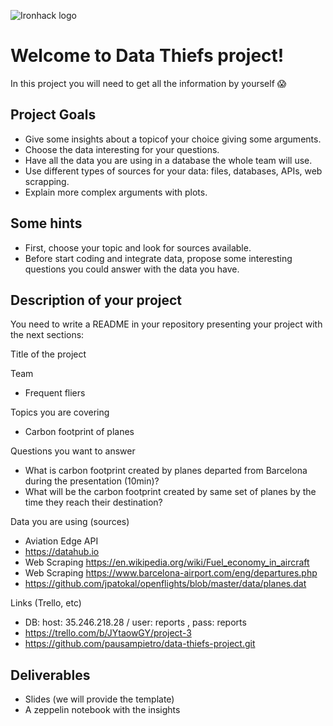 
![Ironhack logo](https://i.imgur.com/1QgrNNw.png)

# Welcome to Data Thiefs project!

In this project you will need to get all the information by yourself :scream: 

## Project Goals

* Give some insights about a topicof your choice giving some arguments.
* Choose the data interesting for your questions. 
* Have all the data you are using in a database the whole team will use.
* Use different types of sources for your data: files, databases, APIs, web scrapping.
* Explain more complex arguments with plots.


## Some hints
* First, choose your topic and look for sources available.
* Before start coding and integrate data, propose some interesting questions you could answer with the data you have.

## Description of your project

You need to write a README in your repository presenting your project with the next sections:

Title of the project

Team
* Frequent fliers

Topics you are covering

* Carbon footprint of planes

Questions you want to answer
* What is carbon footprint created by planes departed from Barcelona during the presentation (10min)?
* What will be the carbon footprint created by same set of planes by the time they reach their destination?

Data you are using (sources)
* Aviation Edge API
* https://datahub.io
* Web Scraping https://en.wikipedia.org/wiki/Fuel_economy_in_aircraft
* Web Scraping https://www.barcelona-airport.com/eng/departures.php
* https://github.com/jpatokal/openflights/blob/master/data/planes.dat

Links (Trello, etc)
* DB: host: 35.246.218.28 / user: reports , pass: reports
* https://trello.com/b/JYtaowGY/project-3
* https://github.com/pausampietro/data-thiefs-project.git

## Deliverables
* Slides (we will provide the template)
* A zeppelin notebook with the insights
